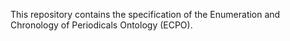 This repository contains the specification of the Enumeration and Chronology of Periodicals Ontology (ECPO).